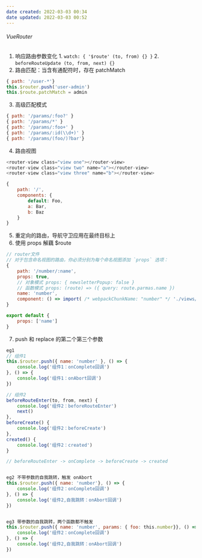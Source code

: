 ```yaml
---
date created: 2022-03-03 00:34
date updated: 2022-03-03 00:52
---
```


###### VueRouter

1. 响应路由参数变化
		1. `watch: { '$route' (to, from) {} }`
		2. `beforeRouteUpdate (to, from, next) {}`
2. 路由匹配：当含有通配符时，存在 patchMatch

```js
{ path: '/user-*'}
this.$router.push('user-admin')
this.$route.patchMatch = admin
```

3. 高级匹配模式

```js
{ path: '/params/:foo?' }
{ path: '/params/*' }
{ path: '/params/:foo+' }
{ path: '/params/:id(\\d+)' }
{ path: '/params/(foo/)?bar'}
```

4. 路由视图

```js
<router-view class="view one"></router-view>
<router-view class="view two" name="a"></router-view>
<router-view class="view three" name="b"></router-view>

{
	path: '/',
	components: {
		default: Foo,
		a: Bar,
		b: Baz
	}
}
```

5. 重定向的路由，导航守卫应用在最终目标上
6. 使用 props 解藕 $route

```js
// router文件
// 对于包含命名视图的路由，你必须分别为每个命名视图添加 `props` 选项：
{
	path: '/number/:name',
	props: true, 
	// 对象模式 props: { newsletterPopup: false }
	// 函数模式 props: (route) => ({ query: route.parmas.name }) 
	name: 'number',
	component: () => import( /* webpackChunkName: "number" */ './views/Number.vue')
}

export default {
	props: ['name']
}
```

7. push 和 replace 的第二个第三个参数

```js
eg1
// 组件1
this.$router.push({ name: 'number' }, () => {
	console.log('组件1：onComplete回调')
}, () => {
	console.log('组件1：onAbort回调')
})

// 组件2
beforeRouteEnter(to, from, next) {
	console.log('组件2：beforeRouteEnter')
	next()
},
beforeCreate() {
	console.log('组件2：beforeCreate')
},
created() {
	console.log('组件2：created')
}

// beforeRouteEnter -> onComplete -> beforeCreate -> created


eg2 不带参数的自我跳转，触发 onAbort
this.$router.push({ name: 'number'}, () => {
	console.log('组件2：onComplete回调')
}, () => {
	console.log('组件2,自我跳转：onAbort回调')
})


eg3 带参数的自我跳转，两个函数都不触发
this.$router.push({ name: 'number', params: { foo: this.number}}, () => {
	console.log('组件2：onComplete回调')
}, () => {
	console.log('组件2,自我跳转：onAbort回调')
})
```
